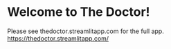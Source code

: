 # Welcome to The Doctor!

Please see thedoctor.streamlitapp.com for the full app.
https://thedoctor.streamlitapp.com/
